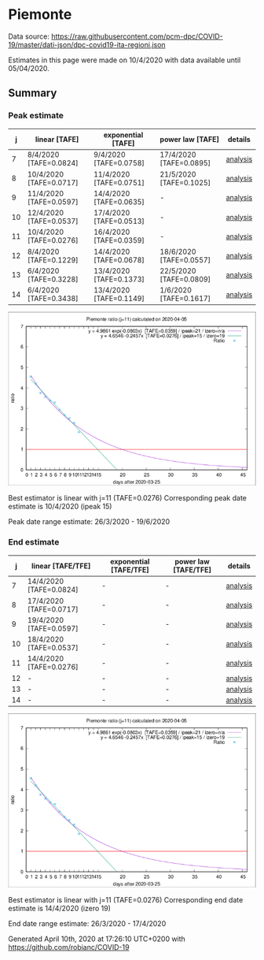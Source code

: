 # Piemonte


Data source: https://raw.githubusercontent.com/pcm-dpc/COVID-19/master/dati-json/dpc-covid19-ita-regioni.json

Estimates in this page were made on 10/4/2020 with data available until 05/04/2020.


## Summary 

### Peak estimate 
|j|linear [TAFE]|exponential [TAFE]|power law [TAFE]|details|
|---|----|-----------|---------|-------|
|7|8/4/2020 [TAFE=0.0824]|9/4/2020 [TAFE=0.0758]|17/4/2020 [TAFE=0.0895]|[analysis](COVID-19_piemonte_j7_2020-04-05.md)|
|8|10/4/2020 [TAFE=0.0717]|11/4/2020 [TAFE=0.0751]|21/5/2020 [TAFE=0.1025]|[analysis](COVID-19_piemonte_j8_2020-04-05.md)|
|9|11/4/2020 [TAFE=0.0597]|14/4/2020 [TAFE=0.0635]|-|[analysis](COVID-19_piemonte_j9_2020-04-05.md)|
|10|12/4/2020 [TAFE=0.0537]|17/4/2020 [TAFE=0.0513]|-|[analysis](COVID-19_piemonte_j10_2020-04-05.md)|
|11|10/4/2020 [TAFE=0.0276]|16/4/2020 [TAFE=0.0359]|-|[analysis](COVID-19_piemonte_j11_2020-04-05.md)|
|12|8/4/2020 [TAFE=0.1229]|14/4/2020 [TAFE=0.0678]|18/6/2020 [TAFE=0.0557]|[analysis](COVID-19_piemonte_j12_2020-04-05.md)|
|13|6/4/2020 [TAFE=0.3228]|13/4/2020 [TAFE=0.1373]|22/5/2020 [TAFE=0.0809]|[analysis](COVID-19_piemonte_j13_2020-04-05.md)|
|14|6/4/2020 [TAFE=0.3438]|13/4/2020 [TAFE=0.1149]|1/6/2020 [TAFE=0.1617]|[analysis](COVID-19_piemonte_j14_2020-04-05.md)|

![best peak estimate](COVID-19_piemonte_j11_2020-04-05.png)

Best estimator is linear with j=11 (TAFE=0.0276)
Corresponding peak date estimate is 10/4/2020 (ipeak 15)


Peak date range estimate: 26/3/2020 - 19/6/2020

### End estimate 
|j|linear [TAFE/TFE]|exponential [TAFE/TFE]|power law [TAFE/TFE]|details|
|---|----|-----------|---------|-------|
|7|14/4/2020 [TAFE=0.0824]|-|-|[analysis](COVID-19_piemonte_j7_2020-04-05.md)|
|8|17/4/2020 [TAFE=0.0717]|-|-|[analysis](COVID-19_piemonte_j8_2020-04-05.md)|
|9|19/4/2020 [TAFE=0.0597]|-|-|[analysis](COVID-19_piemonte_j9_2020-04-05.md)|
|10|18/4/2020 [TAFE=0.0537]|-|-|[analysis](COVID-19_piemonte_j10_2020-04-05.md)|
|11|14/4/2020 [TAFE=0.0276]|-|-|[analysis](COVID-19_piemonte_j11_2020-04-05.md)|
|12|-|-|-|[analysis](COVID-19_piemonte_j12_2020-04-05.md)|
|13|-|-|-|[analysis](COVID-19_piemonte_j13_2020-04-05.md)|
|14|-|-|-|[analysis](COVID-19_piemonte_j14_2020-04-05.md)|

![best zero estimate](COVID-19_piemonte_j11_2020-04-05.png)

Best estimator is linear with j=11 (TAFE=0.0276)
Corresponding end date estimate is 14/4/2020 (izero 19)


End date range estimate: 26/3/2020 - 17/4/2020

Generated April 10th, 2020 at 17:26:10 UTC+0200 with https://github.com/robianc/COVID-19

